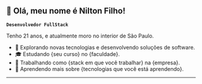 ## 👋 Olá, meu nome é Nilton Filho!
**`Desenvolvedor FullStack`**

Tenho 21 anos, e atualmente moro no interior de São Paulo.

- 🤔 Explorando novas tecnologias e desenvolvendo soluções de software.
- 🎓 Estudando {seu curso} no {faculdade}.
- 💼 Trabalhando como {stack em que você trabalhar} na {empresa}.
- 🌱 Aprendendo mais sobre {tecnologias que você está aprendendo}.

---

